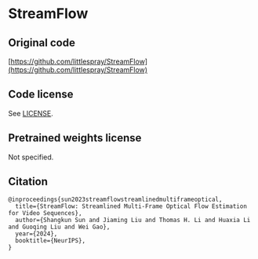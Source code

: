 # StreamFlow

## Original code

[https://github.com/littlespray/StreamFlow](https://github.com/littlespray/StreamFlow)

## Code license

See [LICENSE](LICENSE).

## Pretrained weights license

Not specified.

## Citation

```
@inproceedings{sun2023streamflowstreamlinedmultiframeoptical,
  title={StreamFlow: Streamlined Multi-Frame Optical Flow Estimation for Video Sequences}, 
  author={Shangkun Sun and Jiaming Liu and Thomas H. Li and Huaxia Li and Guoqing Liu and Wei Gao},
  year={2024},
  booktitle={NeurIPS},
}
```